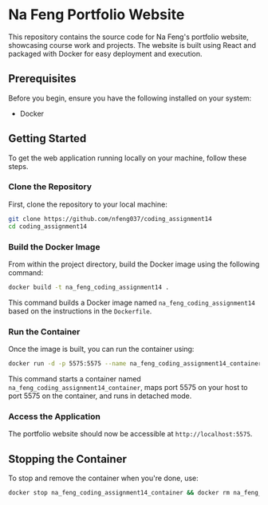 # Na Feng Portfolio Website

This repository contains the source code for Na Feng's portfolio website, showcasing course work and projects. The website is built using React and packaged with Docker for easy deployment and execution.

## Prerequisites

Before you begin, ensure you have the following installed on your system:

- Docker

## Getting Started

To get the web application running locally on your machine, follow these steps.

### Clone the Repository

First, clone the repository to your local machine:

```bash
git clone https://github.com/nfeng037/coding_assignment14
cd coding_assignment14
```


### Build the Docker Image

From within the project directory, build the Docker image using the following command:

```bash
docker build -t na_feng_coding_assignment14 .
```

This command builds a Docker image named `na_feng_coding_assignment14` based on the instructions in the `Dockerfile`.

### Run the Container

Once the image is built, you can run the container using:

```bash
docker run -d -p 5575:5575 --name na_feng_coding_assignment14_container na_feng_coding_assignment14
```

This command starts a container named `na_feng_coding_assignment14_container`, maps port 5575 on your host to port 5575 on the container, and runs in detached mode.

### Access the Application

The portfolio website should now be accessible at `http://localhost:5575`.

## Stopping the Container

To stop and remove the container when you're done, use:

```bash
docker stop na_feng_coding_assignment14_container && docker rm na_feng_coding_assignment14_container
```

